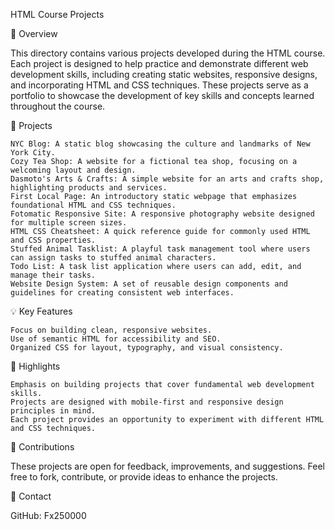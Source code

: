 HTML Course Projects

📝 Overview

This directory contains various projects developed during the HTML course. Each project is designed to help practice and demonstrate different web development skills, including creating static websites, responsive designs, and incorporating HTML and CSS techniques. These projects serve as a portfolio to showcase the development of key skills and concepts learned throughout the course.

📂 Projects

    NYC Blog: A static blog showcasing the culture and landmarks of New York City.
    Cozy Tea Shop: A website for a fictional tea shop, focusing on a welcoming layout and design.
    Dasmoto's Arts & Crafts: A simple website for an arts and crafts shop, highlighting products and services.
    First Local Page: An introductory static webpage that emphasizes foundational HTML and CSS techniques.
    Fotomatic Responsive Site: A responsive photography website designed for multiple screen sizes.
    HTML CSS Cheatsheet: A quick reference guide for commonly used HTML and CSS properties.
    Stuffed Animal Tasklist: A playful task management tool where users can assign tasks to stuffed animal characters.
    Todo List: A task list application where users can add, edit, and manage their tasks.
    Website Design System: A set of reusable design components and guidelines for creating consistent web interfaces.

💡 Key Features

    Focus on building clean, responsive websites.
    Use of semantic HTML for accessibility and SEO.
    Organized CSS for layout, typography, and visual consistency.

🚀 Highlights

    Emphasis on building projects that cover fundamental web development skills.
    Projects are designed with mobile-first and responsive design principles in mind.
    Each project provides an opportunity to experiment with different HTML and CSS techniques.

🤝 Contributions

These projects are open for feedback, improvements, and suggestions. Feel free to fork, contribute, or provide ideas to enhance the projects.

🔗 Contact

GitHub: Fx250000